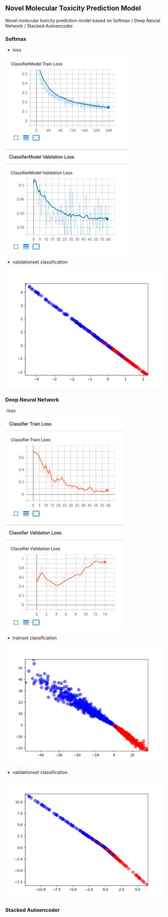 ## Novel Molecular Toxicity Prediction Model

Novel molecular toxicity prediction model based on Softmax / Deep Neural Network / Stacked-Autoencoder.

### Softmax

- loss

![loss](./data/results/softmax/loss.png)

- validationset classification

![validationset](./data/results/softmax/validation_best.png)

### Deep Neural Network

-loss

![loss](./data/results/deep_neural_network/loss.jpeg)

- trainset classification

![tainset](./data/results/deep_neural_network/train_epoch4.png)

- validationset classification

![validationset](./data/results/deep_neural_network/validation_best.png)

### Stacked Autoencoder

